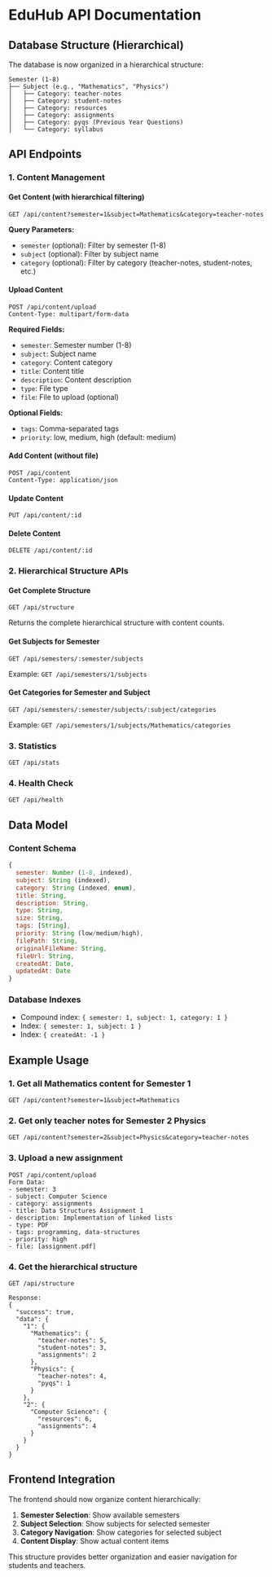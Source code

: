 # EduHub API Documentation

## Database Structure (Hierarchical)

The database is now organized in a hierarchical structure:

```
Semester (1-8)
├── Subject (e.g., "Mathematics", "Physics")
│   ├── Category: teacher-notes
│   ├── Category: student-notes
│   ├── Category: resources
│   ├── Category: assignments
│   ├── Category: pyqs (Previous Year Questions)
│   └── Category: syllabus
```

## API Endpoints

### 1. Content Management

#### Get Content (with hierarchical filtering)
```
GET /api/content?semester=1&subject=Mathematics&category=teacher-notes
```

**Query Parameters:**
- `semester` (optional): Filter by semester (1-8)
- `subject` (optional): Filter by subject name
- `category` (optional): Filter by category (teacher-notes, student-notes, etc.)

#### Upload Content
```
POST /api/content/upload
Content-Type: multipart/form-data
```

**Required Fields:**
- `semester`: Semester number (1-8)
- `subject`: Subject name
- `category`: Content category
- `title`: Content title
- `description`: Content description
- `type`: File type
- `file`: File to upload (optional)

**Optional Fields:**
- `tags`: Comma-separated tags
- `priority`: low, medium, high (default: medium)

#### Add Content (without file)
```
POST /api/content
Content-Type: application/json
```

#### Update Content
```
PUT /api/content/:id
```

#### Delete Content
```
DELETE /api/content/:id
```

### 2. Hierarchical Structure APIs

#### Get Complete Structure
```
GET /api/structure
```
Returns the complete hierarchical structure with content counts.

#### Get Subjects for Semester
```
GET /api/semesters/:semester/subjects
```
Example: `GET /api/semesters/1/subjects`

#### Get Categories for Semester and Subject
```
GET /api/semesters/:semester/subjects/:subject/categories
```
Example: `GET /api/semesters/1/subjects/Mathematics/categories`

### 3. Statistics
```
GET /api/stats
```

### 4. Health Check
```
GET /api/health
```

## Data Model

### Content Schema
```javascript
{
  semester: Number (1-8, indexed),
  subject: String (indexed),
  category: String (indexed, enum),
  title: String,
  description: String,
  type: String,
  size: String,
  tags: [String],
  priority: String (low/medium/high),
  filePath: String,
  originalFileName: String,
  fileUrl: String,
  createdAt: Date,
  updatedAt: Date
}
```

### Database Indexes
- Compound index: `{ semester: 1, subject: 1, category: 1 }`
- Index: `{ semester: 1, subject: 1 }`
- Index: `{ createdAt: -1 }`

## Example Usage

### 1. Get all Mathematics content for Semester 1
```
GET /api/content?semester=1&subject=Mathematics
```

### 2. Get only teacher notes for Semester 2 Physics
```
GET /api/content?semester=2&subject=Physics&category=teacher-notes
```

### 3. Upload a new assignment
```
POST /api/content/upload
Form Data:
- semester: 3
- subject: Computer Science
- category: assignments
- title: Data Structures Assignment 1
- description: Implementation of linked lists
- type: PDF
- tags: programming, data-structures
- priority: high
- file: [assignment.pdf]
```

### 4. Get the hierarchical structure
```
GET /api/structure

Response:
{
  "success": true,
  "data": {
    "1": {
      "Mathematics": {
        "teacher-notes": 5,
        "student-notes": 3,
        "assignments": 2
      },
      "Physics": {
        "teacher-notes": 4,
        "pyqs": 1
      }
    },
    "2": {
      "Computer Science": {
        "resources": 6,
        "assignments": 4
      }
    }
  }
}
```

## Frontend Integration

The frontend should now organize content hierarchically:

1. **Semester Selection**: Show available semesters
2. **Subject Selection**: Show subjects for selected semester
3. **Category Navigation**: Show categories for selected subject
4. **Content Display**: Show actual content items

This structure provides better organization and easier navigation for students and teachers.

